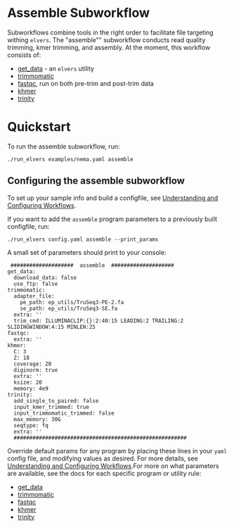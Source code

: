 # Assemble Subworkflow

Subworkflows combine tools in the right order to facilitate file targeting withing `elvers`. The "assemble"" subworkflow conducts read quality trimming, kmer trimming, and assembly. At the moment, this workflow consists of:
 
  - [get_data](get_data.md) - an `elvers` utility
  - [trimmomatic](trimmomatic.md)
  - [fastqc](fastqc.md), run on both pre-trim and post-trim data
  - [khmer](khmer.md)
  - [trinity](trinity.md)


# Quickstart

To run the assemble subworkflow, run: 

```
./run_elvers examples/nema.yaml assemble
```

## Configuring the assemble subworkflow 

To set up your sample info and build a configfile, see [Understanding and Configuring Workflows](configure.md).

If you want to add the `assemble` program parameters to a previously built configfile, run:
```
./run_elvers config.yaml assemble --print_params
```

A small set of parameters should print to your console:

```
 ####################  assemble  ####################
get_data:
  download_data: false
  use_ftp: false
trimmomatic:
  adapter_file:
    pe_path: ep_utils/TruSeq3-PE-2.fa
    se_path: ep_utils/TruSeq3-SE.fa
  extra: ''
  trim_cmd: ILLUMINACLIP:{}:2:40:15 LEADING:2 TRAILING:2 SLIDINGWINDOW:4:15 MINLEN:25
fastqc:
  extra: ''
khmer:
  C: 3
  Z: 18
  coverage: 20
  diginorm: true
  extra: ''
  ksize: 20
  memory: 4e9
trinity:
  add_single_to_paired: false
  input_kmer_trimmed: true
  input_trimmomatic_trimmed: false
  max_memory: 30G
  seqtype: fq
  extra: ''
  #######################################################
```

Override default params for any program by placing these lines in your `yaml` config file, and modifying values as desired. For more details, see [Understanding and Configuring Workflows](configure.md).For more on what parameters are available, see the docs for each specific program or utility rule:

  - [get_data](get_data.md)
  - [trimmomatic](trimmomatic.md)
  - [fastqc](fastqc.md)
  - [khmer](khmer.md)
  - [trinity](trinity.md)
